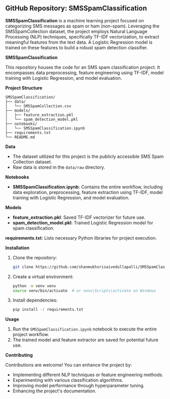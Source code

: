 ## GitHub Repository: SMSSpamClassification

**SMSSpamClassification** is a machine learning project focused on categorizing SMS messages as spam or ham (non-spam). Leveraging the SMSSpamCollection dataset, the project employs Natural Language Processing (NLP) techniques, specifically TF-IDF vectorization, to extract meaningful features from the text data. A Logistic Regression model is trained on these features to build a robust spam detection classifier.

**SMSSpamClassification**

This repository houses the code for an SMS spam classification project. It encompasses data preprocessing, feature engineering using TF-IDF, model training with Logistic Regression, and model evaluation.

**Project Structure**

```
SMSSpamClassification/
├── data/
│   └── SMSSpamCollection.csv
├── models/
│   ├── feature_extraction.pkl
│   └── spam_detection_model.pkl
├── notebooks/
│   └── SMSSpamClassification.ipynb
├── requirements.txt
└── README.md
```

**Data**

* The dataset utilized for this project is the publicly accessible SMS Spam Collection dataset.
* Raw data is stored in the `data/raw` directory.

**Notebooks**

* **SMSSpamClassification.ipynb**: Contains the entire workflow, including data exploration, preprocessing, feature extraction using TF-IDF, model training with Logistic Regression, and model evaluation.

**Models**

* **feature_extraction.pkl**: Saved TF-IDF vectorizer for future use.
* **spam_detection_model.pkl**: Trained Logistic Regression model for spam classification.

**requirements.txt**: Lists necessary Python libraries for project execution.

**Installation**

1. Clone the repository:
   ```bash
   git clone https://github.com/shanmukhsrisaivedullapalli/SMSSpamClassification.git
   ```
2. Create a virtual environment:
   ```bash
   python -m venv venv
   source venv/bin/activate  # or venv\Scripts\activate on Windows
   ```
3. Install dependencies:
   ```bash
   pip install -r requirements.txt
   ```

**Usage**

1. Run the `SMSSpamClassification.ipynb` notebook to execute the entire project workflow.
2. The trained model and feature extractor are saved for potential future use.

**Contributing**

Contributions are welcome! You can enhance the project by:

* Implementing different NLP techniques or feature engineering methods.
* Experimenting with various classification algorithms.
* Improving model performance through hyperparameter tuning.
* Enhancing the project's documentation.
